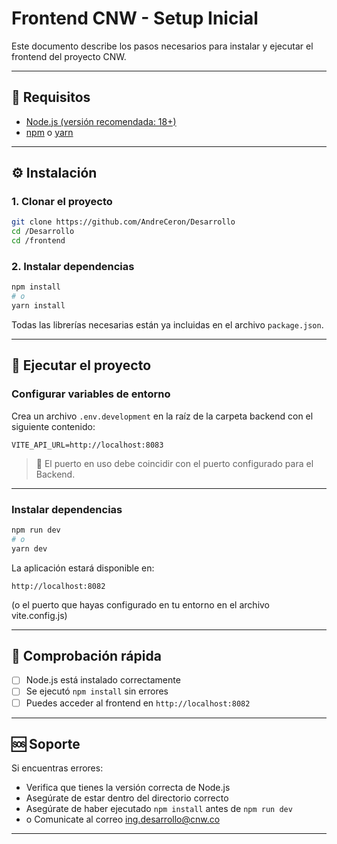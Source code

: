
# Frontend CNW - Setup Inicial

Este documento describe los pasos necesarios para instalar y ejecutar el frontend del proyecto CNW.

---

## 🧰 Requisitos

- [Node.js (versión recomendada: 18+)](https://nodejs.org/)
- [npm](https://www.npmjs.com/) o [yarn](https://yarnpkg.com/)

---

## ⚙️ Instalación

### 1. Clonar el proyecto

```bash
git clone https://github.com/AndreCeron/Desarrollo
cd /Desarrollo
cd /frontend
```

### 2. Instalar dependencias

```bash
npm install
# o
yarn install
```

Todas las librerías necesarias están ya incluidas en el archivo `package.json`.

---

## 🚀 Ejecutar el proyecto

### Configurar variables de entorno

Crea un archivo `.env.development` en la raíz de la carpeta backend con el siguiente contenido:

```env
VITE_API_URL=http://localhost:8083
```

> 🔐 El puerto en uso debe coincidir con el puerto configurado para el Backend. 

---

### Instalar dependencias
```bash
npm run dev
# o
yarn dev
```

La aplicación estará disponible en:

```
http://localhost:8082
```

(o el puerto que hayas configurado en tu entorno en el archivo vite.config.js)

---

## 🧪 Comprobación rápida

- [ ] Node.js está instalado correctamente
- [ ] Se ejecutó `npm install` sin errores
- [ ] Puedes acceder al frontend en `http://localhost:8082`

---

## 🆘 Soporte

Si encuentras errores:

- Verifica que tienes la versión correcta de Node.js
- Asegúrate de estar dentro del directorio correcto
- Asegúrate de haber ejecutado `npm install` antes de `npm run dev`
- o Comunicate al correo ing.desarrollo@cnw.co

---
